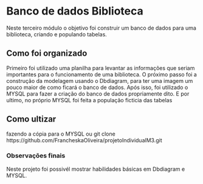 <h1>Banco de dados Biblioteca</h1>
Neste terceiro módulo o objetivo foi construir um banco de dados para uma biblioteca, criando e populando tabelas.

<h2>Como foi organizado</h2>
Primeiro foi utilizado uma planilha para levantar as informações que seriam importantes para o funcionamento de uma biblioteca. 
O próximo passo foi a construção da modelagem usando o Dbdiagram, para ter uma imagem um pouco maior de como ficará o banco de dados. 
Após isso, foi utilizado o MYSQL para fazer a criação do banco de dados propriamente dito. 
E por ultimo, no próprio MYSQL foi feita a população ficticia  das tabelas 

<h2>Como ultizar</h2>
fazendo a cópia para o MYSQL ou
git clone https://github.com/FrancheskaOliveira/projetoIndividualM3.git

<h3>Observações finais</h3>
Neste projeto foi possivél mostrar habilidades básicas em Dbdiagram e MYSQL.
